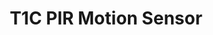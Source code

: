 ---
slug: T1C PIR Motion Sensor
title: "T1C PIR Motion Sensor"
description: "Know when there is activity in the house."
image: "/images/Homeappliance/T1C PIR.png"
images:
  - url: "/images/Homeappliance/T1C PIR.png"
    caption: "Front view"

features:
  - "Uses Passive Infrared (PIR) technology to detect motion up to 7 meters."
  - "90° horizontal and vertical detection angles for wide coverage."
  - "Designed to avoid detecting pets when installed 50 cm or higher above them."
  - "Low battery reminder ensures reliable performance over time."
  - "Tamper-resistant alarm adds a layer of security against interference."
  - "Magnetic and adhesive mounting for quick wall or ceiling installation."
  - "Compact size for discreet placement in any room."
  - "Operates in temperatures from -10°C to 55°C and high humidity."
  - "Battery-powered using a CR2450 coin cell battery."
  - "ZigBee 3.0 protocol with up to 200m communication distance (open space)."

specification:
  model: "CS-T1C-A0-BG"
  interface: "N/A"
  power_source: "N/A"
  energy_consumption: "N/A"
  network_port: "N/A"
  dimensions: "Main body: diameter 43.5 x 32.0 mm Base: diameter 29.0 x 9.5 mm"
  package_size: "92 x 52 x 93 mm"
  net_weight: "92g per package"
price: "Contact Sales"
---